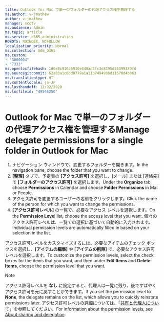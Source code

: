 ```yaml
---
title: Outlook for Mac で単一のフォルダーの代理アクセス権を管理する
ms.author: v-jmathew
author: v-jmathew
manager: scotv
ms.audience: Admin
ms.topic: article
ms.service: o365-administration
ROBOTS: NOINDEX, NOFOLLOW
localization_priority: Normal
ms.collection: Adm_O365
ms.custom:
- "3800004"
- "7333"
ms.openlocfilehash: 1d6e8c916a6910e4d0ad5fc3e8395d25399389fd
ms.sourcegitcommit: 62a83a1c6bd9779a1a11b749490bd11670d4b063
ms.translationtype: HT
ms.contentlocale: ja-JP
ms.lasthandoff: 12/02/2020
ms.locfileid: "49565250"
---
```

# <a name="manage-delegate-permissions-for-a-single-folder-in-outlook-for-mac"></a><span data-ttu-id="25980-102">Outlook for Mac で単一のフォルダーの代理アクセス権を管理する</span><span class="sxs-lookup"><span data-stu-id="25980-102">Manage delegate permissions for a single folder in Outlook for Mac</span></span>

1. <span data-ttu-id="25980-103">ナビゲーション ウィンドウで、変更するフォルダーを開きます。</span><span class="sxs-lookup"><span data-stu-id="25980-103">In the navigation pane, choose the folder that you want to change.</span></span>
2. <span data-ttu-id="25980-104">**[整理]** タブで、予定表の **[アクセス許可]** を選択し、[メール] または [連絡先] で **[フォルダーのアクセス許可]** を選択します。</span><span class="sxs-lookup"><span data-stu-id="25980-104">Under the **Organize** tab, choose **Permissions** in Calendar and choose **Folder Permissions** in Mail or People.</span></span>
3. <span data-ttu-id="25980-105">アクセス許可を変更するユーザーの名前をクリックします。</span><span class="sxs-lookup"><span data-stu-id="25980-105">Click the name of the person for which you want to change the permissions.</span></span>
4. <span data-ttu-id="25980-106">**[アクセス許可レベル]** の一覧で、必要なアクセス レベルを選択します。</span><span class="sxs-lookup"><span data-stu-id="25980-106">On the **Permission Level** list, choose the access level that you want.</span></span> <span data-ttu-id="25980-107">個々のアクセス許可レベルは、一覧での選択に基づいて自動的に入力されます。</span><span class="sxs-lookup"><span data-stu-id="25980-107">Individual permission levels are automatically filled in based on your selection in the list.</span></span>

<span data-ttu-id="25980-108">アクセス許可レベルをカスタマイズするには、必要なアイテムのチェック ボックスを選択し、**[アイテムの編集]** や **[アイテムの削除]** で、必要なアクセス許可レベルを選択します。</span><span class="sxs-lookup"><span data-stu-id="25980-108">To customize the permission levels, select the check boxes for the items that you want, and then under **Edit Items** and **Delete Items**, choose the permission level that you want.</span></span>

> [!NOTE]
> <span data-ttu-id="25980-109">アクセス許可レベルを **なし** に設定すると、代理人は一覧に残り、後ですばやくアクセス許可を元に戻すことができます。</span><span class="sxs-lookup"><span data-stu-id="25980-109">If you set the permission level to **None**, the delegate remains on the list, which allows you to quickly reinstate permissions later.</span></span> <span data-ttu-id="25980-110">アクセス許可レベルの詳細については、「[共有と代理人について](https://support.microsoft.com/office/options-for-sharing-and-delegating-folders-in-outlook-for-mac-480d8054-68ce-4150-ba1e-b9b7f2fc4ce5)」を参照してください。</span><span class="sxs-lookup"><span data-stu-id="25980-110">For information about the permission levels, see [About sharing and delegation](https://support.microsoft.com/office/options-for-sharing-and-delegating-folders-in-outlook-for-mac-480d8054-68ce-4150-ba1e-b9b7f2fc4ce5).</span></span>
